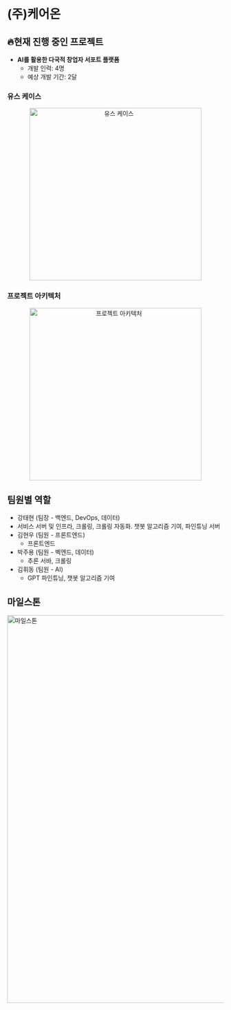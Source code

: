 # (주)케어온

## 🔥현재 진행 중인 프로젝트

* **AI를 활용한 다국적 창업자 서포트 플랫폼**
  * 개발 인력: 4명
  * 예상 개발 기간: 2달

 ### 유스 케이스
 <div align="center">
  <img src="https://github.com/care-on/.github/assets/126179088/737b88aa-9a59-4ba7-9858-6a77b88e2c9d" alt="유스 케이스" width="400">
 </div>

### 프로젝트 아키텍처
 <div align="center">
  <img src="https://github.com/care-on/.github/assets/126179088/484b3e95-8371-47d4-b72b-8d7a2d915ac1" alt="프로젝트 아키텍처" width="400">
 </div>

## 팀원별 역할
* 강태현 (팀장 - 백엔드, DevOps, 데이터)
 * 서비스 서버 및 인프라, 크롤링, 크롤링 자동화. 챗봇 알고리즘 기여, 파인튜닝 서버
* 김현우 (팀원 - 프론트엔드)
  * 프론트엔드
* 박주용 (팀원 - 벡엔드, 데이터)
  * 추론 서바, 크롤링
* 김휘동 (팀원 - AI)
  * GPT 파인튜닝, 챗봇 알고리즘 기여

## 마일스톤
 <div align="left">
  <img src="https://github.com/care-on/.github/assets/126179088/fbd248f6-0e95-4ddc-93c9-132c08d8b8311" alt="마일스톤" width="900px">
 </div>
